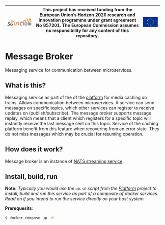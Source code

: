 | [![5G-VICTORI logo](doc/images/5g-victori-logo.png)](https://www.5g-victori-project.eu/) | This project has received funding from the European Union’s Horizon 2020 research and innovation programme under grant agreement No 857201. The European Commission assumes no responsibility for any content of this repository. | [![Acknowledgement: This project has received funding from the European Union’s Horizon 2020 research and innovation programme under grant agreement No 857201.](doc/images/eu-flag.jpg)](https://ec.europa.eu/programmes/horizon2020/en) |
| ---------------------------------------------------------------------------------------- | ------------------------------------------------------------------------------------------------------------------------------------------- | ----------------------------------------------------------------------------------------------------------------------------------------------------------------------------------------------------------------------------------------- |


# Message Broker

Messaging service for communication between microservices.

## What is this?

Messaging service as part of the of the [platform](https://gitlab.irt.de/5g-victori/platform) for media caching on trains. Allows communication between microservices. A service can send messages on specific topics, which other services can register to receive updates on (publish/subscribe). The message broker supports message replay, which means that a client which registers for a specific topic will instantly receive the last message sent on this topic. Service of the caching platform benefit from this feature when recovering from an error state. They do not miss messages which may be crucial for resuming operation.

## How does it work?

Message broker is an instance of [NATS streaming service](https://docs.nats.io/developing-with-nats-streaming/streaming).

## Install, build, run

**Note:** _Typically you would use the `up.sh` script from the [Platform](https://gitlab.irt.de/5g-victori/platform) project to install, build and run this service as part of a composite of docker services. Read on if you intend to run the service directly on your host system._

**Prerequesits**:

```bash
$ docker-compose up -d
```
